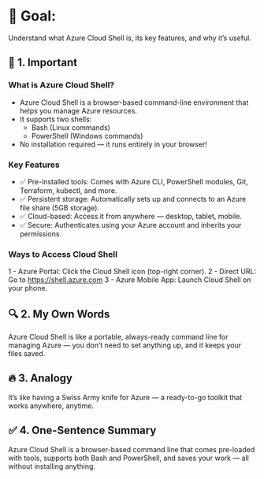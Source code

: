 # 🎯 Goal:
Understand what Azure Cloud Shell is, its key features, and why it’s useful.

## 🧠 1. Important

### What is Azure Cloud Shell?
 - Azure Cloud Shell is a browser-based command-line environment that helps you manage Azure resources.
 - It supports two shells:
 	- Bash (Linux commands)
 	- PowerShell (Windows commands)
 - No installation required — it runs entirely in your browser!

### Key Features
 - ✅ Pre-installed tools: Comes with Azure CLI, PowerShell modules, Git, Terraform, kubectl, and more.
 - ✅ Persistent storage: Automatically sets up and connects to an Azure file share (5GB storage).
 - ✅ Cloud-based: Access it from anywhere — desktop, tablet, mobile.
 - ✅ Secure: Authenticates using your Azure account and inherits your permissions.

### Ways to Access Cloud Shell
1 - Azure Portal: Click the Cloud Shell icon (top-right corner).
2 - Direct URL: Go to https://shell.azure.com
3 - Azure Mobile App: Launch Cloud Shell on your phone.

## 🔍 2.  My Own Words
Azure Cloud Shell is like a portable, always-ready command line for managing Azure — you don’t need to set anything up, and it keeps your files saved.

## 🔥 3. Analogy
It’s like having a Swiss Army knife for Azure — a ready-to-go toolkit that works anywhere, anytime.

## ✅ 4. One-Sentence Summary
Azure Cloud Shell is a browser-based command line that comes pre-loaded with tools, supports both Bash and PowerShell, and saves your work — all without installing anything.

